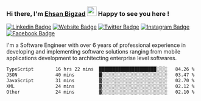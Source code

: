 ### Hi there, I'm <a href="https://ehsanbigzad.com" target="_blank">Ehsan Bigzad</a> <img src="https://media.giphy.com/media/hvRJCLFzcasrR4ia7z/giphy.gif" width="25px" height="25px"> Happy to see you here !

[![Linkedin Badge](https://img.shields.io/badge/-LinkedIn-0e76a8?style=flat-square&logo=Linkedin&logoColor=white)](https://linkedin.com/in/EhsanBigzad)
[![Website Badge](https://img.shields.io/badge/Website-3b5998?style=flat-square&logo=google-chrome&logoColor=white)](https://ehsanbigzad.com)
[![Twitter Badge](https://img.shields.io/badge/-Twitter-00acee?style=flat-square&logo=Twitter&logoColor=white)](https://twitter.com/EhsanBigzad)
[![Instagram Badge](https://img.shields.io/badge/-Instagram-e4405f?style=flat-square&logo=Instagram&logoColor=white)](https://instagram.com/ehsanbigzad/)
[![Facebook Badge](https://img.shields.io/badge/-Facebook-0088cc?style=flat-square&logo=Facebook&logoColor=white)](https://facebook.com/EhsanBigzad7)

I'm a Software Engineer with over 6 years of professional experience
in developing and implementing software solutions ranging from mobile applications development to architecting enterprise level softwares.

<!--START_SECTION:waka-->

```txt
TypeScript        16 hrs 22 mins  █████████████████████░░░░   84.26 %
JSON              40 mins         █░░░░░░░░░░░░░░░░░░░░░░░░   03.47 %
JavaScript        31 mins         ▓░░░░░░░░░░░░░░░░░░░░░░░░   02.70 %
XML               24 mins         ▓░░░░░░░░░░░░░░░░░░░░░░░░   02.12 %
Other             24 mins         ▓░░░░░░░░░░░░░░░░░░░░░░░░   02.10 %
```

<!--END_SECTION:waka-->
